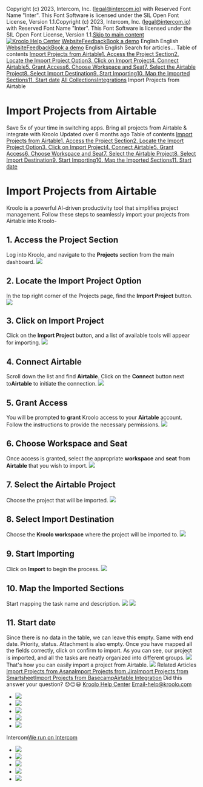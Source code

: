 Copyright (c) 2023, Intercom, Inc. (legal@intercom.io) with Reserved Font Name "Inter". This Font Software is licensed under the SIL Open Font License, Version 1.1.Copyright (c) 2023, Intercom, Inc. (legal@intercom.io) with Reserved Font Name "Inter". This Font Software is licensed under the SIL Open Font License, Version 1.1.[Skip to main content](https://help.kroolo.com/en/articles/10085032-import-projects-from-airtable#main-content)
[![Kroolo Help Center](https://downloads.intercomcdn.com/i/o/h4qkzypg/611116/ee699fbf23fef0f6d8d4f666d84c/37cdcedd14003d8fdcfdeda0a05c09cb)](https://help.kroolo.com/en/)
[Website](https://kroolo.com/)[Feedback](https://kroolo.featurebase.app/)[Book a demo](https://kroolo.com/book-demo)
English
English
[Website](https://kroolo.com/)[Feedback](https://kroolo.featurebase.app/)[Book a demo](https://kroolo.com/book-demo)
English
English
Search for articles...
Table of contents
[Import Projects from Airtable](https://help.kroolo.com/en/articles/10085032-import-projects-from-airtable#h_17f368d813)[1. Access the Project Section](https://help.kroolo.com/en/articles/10085032-import-projects-from-airtable#h_3064637fb3)[2. Locate the Import Project Option](https://help.kroolo.com/en/articles/10085032-import-projects-from-airtable#h_ace2d74648)[3. Click on Import Project](https://help.kroolo.com/en/articles/10085032-import-projects-from-airtable#h_843a88b8e4)[4. Connect Airtable](https://help.kroolo.com/en/articles/10085032-import-projects-from-airtable#h_972df56ca2)[5. Grant Access](https://help.kroolo.com/en/articles/10085032-import-projects-from-airtable#h_c0b556b2d1)[6. Choose Workspace and Seat](https://help.kroolo.com/en/articles/10085032-import-projects-from-airtable#h_3e6976868d)[7. Select the Airtable Project](https://help.kroolo.com/en/articles/10085032-import-projects-from-airtable#h_9af0124ee2)[8. Select Import Destination](https://help.kroolo.com/en/articles/10085032-import-projects-from-airtable#h_8c9961e67d)[9. Start Importing](https://help.kroolo.com/en/articles/10085032-import-projects-from-airtable#h_18294af183)[10. Map the Imported Sections](https://help.kroolo.com/en/articles/10085032-import-projects-from-airtable#h_aa5f3623c4)[11. Start date](https://help.kroolo.com/en/articles/10085032-import-projects-from-airtable#h_c67ed853bd)
[All Collections](https://help.kroolo.com/en/)[Integrations](https://help.kroolo.com/en/collections/9118200-integrations)
Import Projects from Airtable
# Import Projects from Airtable
Save 5x of your time in switching apps. Bring all projects from Airtable & integrate with Kroolo
Updated over 6 months ago
Table of contents
[Import Projects from Airtable](https://help.kroolo.com/en/articles/10085032-import-projects-from-airtable#h_17f368d813)[1. Access the Project Section](https://help.kroolo.com/en/articles/10085032-import-projects-from-airtable#h_3064637fb3)[2. Locate the Import Project Option](https://help.kroolo.com/en/articles/10085032-import-projects-from-airtable#h_ace2d74648)[3. Click on Import Project](https://help.kroolo.com/en/articles/10085032-import-projects-from-airtable#h_843a88b8e4)[4. Connect Airtable](https://help.kroolo.com/en/articles/10085032-import-projects-from-airtable#h_972df56ca2)[5. Grant Access](https://help.kroolo.com/en/articles/10085032-import-projects-from-airtable#h_c0b556b2d1)[6. Choose Workspace and Seat](https://help.kroolo.com/en/articles/10085032-import-projects-from-airtable#h_3e6976868d)[7. Select the Airtable Project](https://help.kroolo.com/en/articles/10085032-import-projects-from-airtable#h_9af0124ee2)[8. Select Import Destination](https://help.kroolo.com/en/articles/10085032-import-projects-from-airtable#h_8c9961e67d)[9. Start Importing](https://help.kroolo.com/en/articles/10085032-import-projects-from-airtable#h_18294af183)[10. Map the Imported Sections](https://help.kroolo.com/en/articles/10085032-import-projects-from-airtable#h_aa5f3623c4)[11. Start date](https://help.kroolo.com/en/articles/10085032-import-projects-from-airtable#h_c67ed853bd)
# Import Projects from Airtable
Kroolo is a powerful AI-driven productivity tool that simplifies project management. Follow these steps to seamlessly import your projects from Airtable into Kroolo-
## 1. Access the Project Section
Log into Kroolo, and navigate to the **Projects** section from the main dashboard.
[![](https://downloads.intercomcdn.com/i/o/h4qkzypg/1239884548/0391490e1266ab5c427e37660012/99028e0b-3ce6-4af0-a288-bfb7a2bfa220.png?expires=1747842300&signature=0e975867fcc315cd8fcc5cec2cef924526c19a0aa65ebe2385a011374d8cfaeb&req=dSIkH8F2mYRbUfMW1HO4ze1MdZba%2FNrJSPqddd%2ByfqdLMLZmBE6QfZdLqUxO%0AxxXR1sl5egQYUxjWIAw%3D%0A)](https://downloads.intercomcdn.com/i/o/h4qkzypg/1239884548/0391490e1266ab5c427e37660012/99028e0b-3ce6-4af0-a288-bfb7a2bfa220.png?expires=1747842300&signature=0e975867fcc315cd8fcc5cec2cef924526c19a0aa65ebe2385a011374d8cfaeb&req=dSIkH8F2mYRbUfMW1HO4ze1MdZba%2FNrJSPqddd%2ByfqdLMLZmBE6QfZdLqUxO%0AxxXR1sl5egQYUxjWIAw%3D%0A)
## 2. Locate the Import Project Option
In the top right corner of the Projects page, find the **Import Project** button.
[![](https://downloads.intercomcdn.com/i/o/h4qkzypg/1239884551/027939ba3dc1f001403a1e48af19/4ff03874-eb1a-4520-8d4a-d9e89df27c5e.png?expires=1747842300&signature=ccc61b7f8e8ea4b897ccd2677e5e5752754cbf57890e99f3c0ac2ad3f7ab4a3d&req=dSIkH8F2mYRaWPMW1HO4zTyDYlbrlS%2B6UwXKybtois6lvwe9oD0WwYJtEOCS%0A8Jis5hi6IjQLzlm9bk4%3D%0A)](https://downloads.intercomcdn.com/i/o/h4qkzypg/1239884551/027939ba3dc1f001403a1e48af19/4ff03874-eb1a-4520-8d4a-d9e89df27c5e.png?expires=1747842300&signature=ccc61b7f8e8ea4b897ccd2677e5e5752754cbf57890e99f3c0ac2ad3f7ab4a3d&req=dSIkH8F2mYRaWPMW1HO4zTyDYlbrlS%2B6UwXKybtois6lvwe9oD0WwYJtEOCS%0A8Jis5hi6IjQLzlm9bk4%3D%0A)
## 3. Click on Import Project
Click on the **Import Project** button, and a list of available tools will appear for importing.
[![](https://downloads.intercomcdn.com/i/o/h4qkzypg/1239884549/b2c3d6d9311eb03d0fdd67cb2a84/1e8b44e9-f721-44ef-909d-11b0b0027fd3.png?expires=1747842300&signature=e8548467edca816d31fe22f9127904dfed18fca07d072248fd503196bef3e714&req=dSIkH8F2mYRbUPMW1HO4zdUqJud83niyzVuVySFT3ZtN08rvd8X0Uq25txDG%0AIk%2FJIskDgJR%2FdEX%2BZpw%3D%0A)](https://downloads.intercomcdn.com/i/o/h4qkzypg/1239884549/b2c3d6d9311eb03d0fdd67cb2a84/1e8b44e9-f721-44ef-909d-11b0b0027fd3.png?expires=1747842300&signature=e8548467edca816d31fe22f9127904dfed18fca07d072248fd503196bef3e714&req=dSIkH8F2mYRbUPMW1HO4zdUqJud83niyzVuVySFT3ZtN08rvd8X0Uq25txDG%0AIk%2FJIskDgJR%2FdEX%2BZpw%3D%0A)
## 4. Connect Airtable
Scroll down the list and find **Airtable**. Click on the **Connect** button next to**Airtable** to initiate the connection.
[![](https://downloads.intercomcdn.com/i/o/h4qkzypg/1239884553/853d58c5b702318bd7725193eefd/87092506-c02c-47a5-a3be-525c5f5353eb.png?expires=1747842300&signature=0c0d76dc4ef772d4f219ba02cd84838a1b6eda35eeaa955b3362248cb7b3d6d0&req=dSIkH8F2mYRaWvMW1HO4zd1qBLK5lVan8pxBF%2FTF6vCZMOYrIm7VyVlF1ppy%0AN3RptD8XEyLAdCgAzRc%3D%0A)](https://downloads.intercomcdn.com/i/o/h4qkzypg/1239884553/853d58c5b702318bd7725193eefd/87092506-c02c-47a5-a3be-525c5f5353eb.png?expires=1747842300&signature=0c0d76dc4ef772d4f219ba02cd84838a1b6eda35eeaa955b3362248cb7b3d6d0&req=dSIkH8F2mYRaWvMW1HO4zd1qBLK5lVan8pxBF%2FTF6vCZMOYrIm7VyVlF1ppy%0AN3RptD8XEyLAdCgAzRc%3D%0A)
## 5. Grant Access
You will be prompted to **grant** Kroolo access to your **Airtable** account. Follow the instructions to provide the necessary permissions.
[![](https://downloads.intercomcdn.com/i/o/h4qkzypg/1239884546/2dff1ee4b89f8f6a0bda48d79c66/0ece2f90-de74-4d5e-94c1-471715a81eef.png?expires=1747842300&signature=3ed5752cda8cd1e8c758799d5ce5b333d3a1fabb5e15aa947339178cf319e952&req=dSIkH8F2mYRbX%2FMW1HO4zX9sPwF%2BWaYPt%2BwbGCeQh%2BRugHISCDoXwrHQ99Tq%0Atq%2BPvulEGwrT8zDxGSM%3D%0A)](https://downloads.intercomcdn.com/i/o/h4qkzypg/1239884546/2dff1ee4b89f8f6a0bda48d79c66/0ece2f90-de74-4d5e-94c1-471715a81eef.png?expires=1747842300&signature=3ed5752cda8cd1e8c758799d5ce5b333d3a1fabb5e15aa947339178cf319e952&req=dSIkH8F2mYRbX%2FMW1HO4zX9sPwF%2BWaYPt%2BwbGCeQh%2BRugHISCDoXwrHQ99Tq%0Atq%2BPvulEGwrT8zDxGSM%3D%0A)
## 6. Choose Workspace and Seat
Once access is granted, select the appropriate **workspace** and **seat** from **Airtable** that you wish to import.
[![](https://downloads.intercomcdn.com/i/o/h4qkzypg/1239884545/ccc9482243e6675fd79957f9c31b/b58f55e4-5011-4435-95e0-b4b9de68ee80.png?expires=1747842300&signature=a38a7991ad44c2894f1edf6b40f5fd3d566753d51853caacd763390456f3f5b9&req=dSIkH8F2mYRbXPMW1HO4zZSNKgN2ZhNMk0pRyFsbN5HZp0CBxb%2F7P%2BIUNID0%0A3Riqqgmy0VRcp3LuPSE%3D%0A)](https://downloads.intercomcdn.com/i/o/h4qkzypg/1239884545/ccc9482243e6675fd79957f9c31b/b58f55e4-5011-4435-95e0-b4b9de68ee80.png?expires=1747842300&signature=a38a7991ad44c2894f1edf6b40f5fd3d566753d51853caacd763390456f3f5b9&req=dSIkH8F2mYRbXPMW1HO4zZSNKgN2ZhNMk0pRyFsbN5HZp0CBxb%2F7P%2BIUNID0%0A3Riqqgmy0VRcp3LuPSE%3D%0A)
## 7. Select the Airtable Project
Choose the project that will be imported.
[![](https://downloads.intercomcdn.com/i/o/h4qkzypg/1239884550/3b7649a0973bcd18b30f0789cf69/a849a32c-9d93-4863-9e16-81f9306dda8a.png?expires=1747842300&signature=6c2e052d2672d6b715aeebcca4ab140490df1b655dd4488fc02153d3d2348c7b&req=dSIkH8F2mYRaWfMW1HO4zWUuI3vqqL3Bv02PpGpyrA05TW7PhHcyAR%2FADzWL%0ASYjH97Jgtc0Vj3RZnos%3D%0A)](https://downloads.intercomcdn.com/i/o/h4qkzypg/1239884550/3b7649a0973bcd18b30f0789cf69/a849a32c-9d93-4863-9e16-81f9306dda8a.png?expires=1747842300&signature=6c2e052d2672d6b715aeebcca4ab140490df1b655dd4488fc02153d3d2348c7b&req=dSIkH8F2mYRaWfMW1HO4zWUuI3vqqL3Bv02PpGpyrA05TW7PhHcyAR%2FADzWL%0ASYjH97Jgtc0Vj3RZnos%3D%0A)
## 8. Select Import Destination
Choose the **Kroolo workspace** where the project will be imported to.
[![](https://downloads.intercomcdn.com/i/o/h4qkzypg/1239884557/31ce6d1186a5473d882e06fd6465/db6d3ae4-021a-41e1-960c-d557e4224265.png?expires=1747842300&signature=f94df2c0ecce7d8d310f1970e2209813b0a0334dfdc9de31838edaec5f012f61&req=dSIkH8F2mYRaXvMW1HO4zTP5g%2BcykoaXym2isVYKB%2FyJyiTcUk%2BRPqFX8wY1%0AwF3q9uyR3GLh%2BIehpk0%3D%0A)](https://downloads.intercomcdn.com/i/o/h4qkzypg/1239884557/31ce6d1186a5473d882e06fd6465/db6d3ae4-021a-41e1-960c-d557e4224265.png?expires=1747842300&signature=f94df2c0ecce7d8d310f1970e2209813b0a0334dfdc9de31838edaec5f012f61&req=dSIkH8F2mYRaXvMW1HO4zTP5g%2BcykoaXym2isVYKB%2FyJyiTcUk%2BRPqFX8wY1%0AwF3q9uyR3GLh%2BIehpk0%3D%0A)
## 9. Start Importing
Click on **Import** to begin the process.
[![](https://downloads.intercomcdn.com/i/o/h4qkzypg/1239884552/6eb0beab57da7675571824097d9a/d87147bb-0fc9-4d62-8675-4d166684bb26.png?expires=1747842300&signature=bac83119adc2ef73b6f1cbd5bb4308bc3c5083e898f9651de9b366631332ab7c&req=dSIkH8F2mYRaW%2FMW1HO4zcv7zcB9R6GKH3282Vb0%2BC9KH0yu1TpBCUXl9qw7%0AE6iHIiFjHDEARex6bTI%3D%0A)](https://downloads.intercomcdn.com/i/o/h4qkzypg/1239884552/6eb0beab57da7675571824097d9a/d87147bb-0fc9-4d62-8675-4d166684bb26.png?expires=1747842300&signature=bac83119adc2ef73b6f1cbd5bb4308bc3c5083e898f9651de9b366631332ab7c&req=dSIkH8F2mYRaW%2FMW1HO4zcv7zcB9R6GKH3282Vb0%2BC9KH0yu1TpBCUXl9qw7%0AE6iHIiFjHDEARex6bTI%3D%0A)
## 10. Map the Imported Sections
Start mapping the task name and description.
[![](https://downloads.intercomcdn.com/i/o/h4qkzypg/1239884558/982845a4ddd8a63e8c172e5a4f2a/6961267f-6d2b-4dbe-9182-2fb47dd1b436.png?expires=1747842300&signature=62c4ccd86a4e77c6868f6bee527f357f837871976b5d57f7146d271c75eeca2e&req=dSIkH8F2mYRaUfMW1HO4zccvttoXl1eKnk4%2BGG7Sx7%2FlGtAVb3GvwrPVHoS7%0AwNMAKY01ucpnGwDDg34%3D%0A)](https://downloads.intercomcdn.com/i/o/h4qkzypg/1239884558/982845a4ddd8a63e8c172e5a4f2a/6961267f-6d2b-4dbe-9182-2fb47dd1b436.png?expires=1747842300&signature=62c4ccd86a4e77c6868f6bee527f357f837871976b5d57f7146d271c75eeca2e&req=dSIkH8F2mYRaUfMW1HO4zccvttoXl1eKnk4%2BGG7Sx7%2FlGtAVb3GvwrPVHoS7%0AwNMAKY01ucpnGwDDg34%3D%0A)
[![](https://downloads.intercomcdn.com/i/o/h4qkzypg/1239884555/418c356c86149b1c6748383f3d60/f6ea81fb-1983-42ea-89cb-cbf9b57ffc33.png?expires=1747842300&signature=c394a3cd9c42fed8791faee01f47a4cb9d7a941be0470ceee90ebf4c374be029&req=dSIkH8F2mYRaXPMW1HO4zVmRLsSf1aUKy6EeTB8LKMZGzdJgmkC%2BgdSriOe9%0AjRvSAe49uJVS0GsLmas%3D%0A)](https://downloads.intercomcdn.com/i/o/h4qkzypg/1239884555/418c356c86149b1c6748383f3d60/f6ea81fb-1983-42ea-89cb-cbf9b57ffc33.png?expires=1747842300&signature=c394a3cd9c42fed8791faee01f47a4cb9d7a941be0470ceee90ebf4c374be029&req=dSIkH8F2mYRaXPMW1HO4zVmRLsSf1aUKy6EeTB8LKMZGzdJgmkC%2BgdSriOe9%0AjRvSAe49uJVS0GsLmas%3D%0A)
## 11. Start date
Since there is no data in the table, we can leave this empty. Same with end date. Priority, status. Attachment is also empty. 
Once you have mapped all the fields correctly, click on confirm to import. As you can see, our project is imported, and all the tasks are neatly organized into different groups. 
[![](https://downloads.intercomcdn.com/i/o/h4qkzypg/1239884554/85990a954b0b7318641c01b7018e/7ebf7f2a-0707-47ec-8671-c06ac3cdf7fa.png?expires=1747842300&signature=259ab424d7116113f55eecd74d1367d210f842590e3618478b38269af2916794&req=dSIkH8F2mYRaXfMW1HO4zWil53%2BOV0VqvOCbRpPCIK9xgXRwCtw8xaE17zTx%0AKpG8xrcH70JXXa%2BELbM%3D%0A)](https://downloads.intercomcdn.com/i/o/h4qkzypg/1239884554/85990a954b0b7318641c01b7018e/7ebf7f2a-0707-47ec-8671-c06ac3cdf7fa.png?expires=1747842300&signature=259ab424d7116113f55eecd74d1367d210f842590e3618478b38269af2916794&req=dSIkH8F2mYRaXfMW1HO4zWil53%2BOV0VqvOCbRpPCIK9xgXRwCtw8xaE17zTx%0AKpG8xrcH70JXXa%2BELbM%3D%0A)
That's how you can easily import a project from Airtable.
[![](https://downloads.intercomcdn.com/i/o/h4qkzypg/1239887800/8eb3be4064c9a4eb35f5d9fcd594/cta+2.png?expires=1747842300&signature=740fe134ceef5f8297cf0a8e3040c994924802c728bb6a35eb9b68d238a1b535&req=dSIkH8F2molfWfMW1HO4zRO4L8GDFsSGwtZRFhwFHKcW5aEMUoQcP8EJ8u4A%0AnhScHdcecE783BIfpyE%3D%0A)](https://kroolo.com/)
Related Articles
[Import Projects from Asana](https://help.kroolo.com/en/articles/9271668-import-projects-from-asana)[Import Projects from Jira](https://help.kroolo.com/en/articles/9355717-import-projects-from-jira)[Import Projects from Smartsheet](https://help.kroolo.com/en/articles/10038422-import-projects-from-smartsheet)[Import Projects from Basecamp](https://help.kroolo.com/en/articles/10089940-import-projects-from-basecamp)[Airtable Integration](https://help.kroolo.com/en/articles/10089943-airtable-integration)
Did this answer your question?
😞😐😃
[Kroolo Help Center](https://help.kroolo.com/en/)
Email-help@kroolo.com
  * [![](https://intercom.help/kroolo/assets/svg/icon:social-facebook/FFFFFF)](https://www.facebook.com/profile.php?id=61553808299270)
  * [![](https://intercom.help/kroolo/assets/svg/icon:social-linkedin/FFFFFF)](https://www.linkedin.com/company/getkroolo)
  * [![](https://intercom.help/kroolo/assets/svg/icon:social-instagram/FFFFFF)](https://www.instagram.com/getkroolo)
  * [![](https://intercom.help/kroolo/assets/svg/icon:social-youtube/FFFFFF)](https://www.youtube.com/@getkroolo/featured)
  * [![](https://intercom.help/kroolo/assets/svg/icon:social-twitter-x/FFFFFF)](https://www.twitter.com/getkroolo)


Intercom[We run on Intercom](https://www.intercom.com/intercom-link?company=Kroolo&solution=customer-support&utm_campaign=intercom-link&utm_content=We+run+on+Intercom&utm_medium=help-center&utm_referrer=https%3A%2F%2Fhelp.kroolo.com%2Fen%2Farticles%2F10085032-import-projects-from-airtable&utm_source=desktop-web)
  * [![](https://intercom.help/kroolo/assets/svg/icon:social-facebook/FFFFFF)](https://www.facebook.com/profile.php?id=61553808299270)
  * [![](https://intercom.help/kroolo/assets/svg/icon:social-linkedin/FFFFFF)](https://www.linkedin.com/company/getkroolo)
  * [![](https://intercom.help/kroolo/assets/svg/icon:social-instagram/FFFFFF)](https://www.instagram.com/getkroolo)
  * [![](https://intercom.help/kroolo/assets/svg/icon:social-youtube/FFFFFF)](https://www.youtube.com/@getkroolo/featured)
  * [![](https://intercom.help/kroolo/assets/svg/icon:social-twitter-x/FFFFFF)](https://www.twitter.com/getkroolo)


